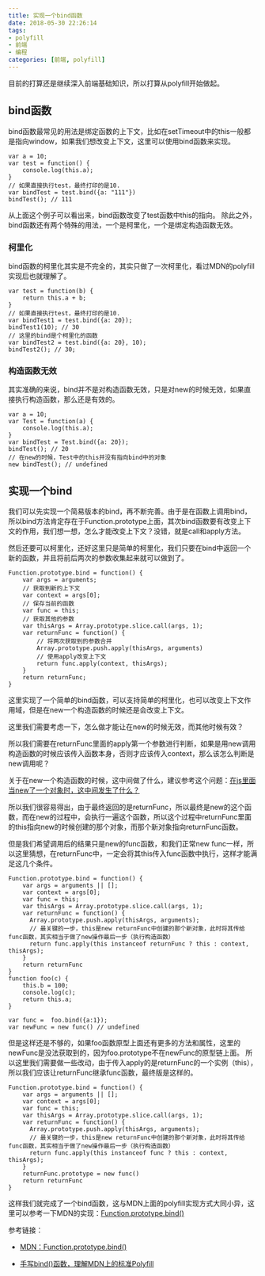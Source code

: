 ```yaml
---
title: 实现一个bind函数
date: 2018-05-30 22:26:14
tags:
- polyfill
- 前端
- 编程
categories: [前端, polyfill]
---
```

目前的打算还是继续深入前端基础知识，所以打算从polyfill开始做起。
## bind函数 ##
bind函数最常见的用法是绑定函数的上下文，比如在setTimeout中的this一般都是指向window，如果我们想改变上下文，这里可以使用bind函数来实现。
```
var a = 10;
var test = function() {
    console.log(this.a);
}
// 如果直接执行test，最终打印的是10.
var bindTest = test.bind({a: "111"})
bindTest(); // 111
```
从上面这个例子可以看出来，bind函数改变了test函数中this的指向。
除此之外，bind函数还有两个特殊的用法，一个是柯里化，一个是绑定构造函数无效。
<!-- more -->
### 柯里化 ###
bind函数的柯里化其实是不完全的，其实只做了一次柯里化，看过MDN的polyfill实现后也就理解了。
```
var test = function(b) {
    return this.a + b;
}
// 如果直接执行test，最终打印的是10.
var bindTest1 = test.bind({a: 20});
bindTest1(10); // 30
// 这里的bind是个柯里化的函数
var bindTest2 = test.bind({a: 20}, 10);
bindTest2(); // 30;
```
### 构造函数无效 ###
其实准确的来说，bind并不是对构造函数无效，只是对new的时候无效，如果直接执行构造函数，那么还是有效的。
```
var a = 10;
var Test = function(a) {
    console.log(this.a);
}
var bindTest = Test.bind({a: 20});
bindTest(); // 20
// 在new的时候，Test中的this并没有指向bind中的对象
new bindTest(); // undefined
```
## 实现一个bind ##
我们可以先实现一个简易版本的bind，再不断完善。由于是在函数上调用bind，所以bind方法肯定存在于Function.prototype上面，其次bind函数要有改变上下文的作用，我们想一想，怎么才能改变上下文？没错，就是call和apply方法。

然后还要可以柯里化，还好这里只是简单的柯里化，我们只要在bind中返回一个新的函数，并且将前后两次的参数收集起来就可以做到了。
```
Function.prototype.bind = function() {
    var args = arguments;
    // 获取到新的上下文
    var context = args[0];
    // 保存当前的函数
    var func = this;
    // 获取其他的参数
    var thisArgs = Array.prototype.slice.call(args, 1);
    var returnFunc = function() {
        // 将两次获取到的参数合并
        Array.prototype.push.apply(thisArgs, arguments)
        // 使用apply改变上下文
        return func.apply(context, thisArgs);
    }
    return returnFunc;
}
```
这里实现了一个简单的bind函数，可以支持简单的柯里化，也可以改变上下文作用域，但是在new一个构造函数的时候还是会改变上下文。

这里我们需要考虑一下，怎么做才能让在new的时候无效，而其他时候有效？

所以我们需要在returnFunc里面的apply第一个参数进行判断，如果是用new调用构造函数的时候应该传入函数本身，否则才应该传入context，那么该怎么判断是new调用呢？

关于在new一个构造函数的时候，这中间做了什么，建议参考这个问题：[在js里面当new了一个对象时，这中间发生了什么？][1]

所以我们很容易得出，由于最终返回的是returnFunc，所以最终是new的这个函数，而在new的过程中，会执行一遍这个函数，所以这个过程中returnFunc里面的this指向new的时候创建的那个对象，而那个新对象指向returnFunc函数。

但是我们希望调用后的结果只是new的func函数，和我们正常new func一样，所以这里猜想，在returnFunc中，一定会将其this传入func函数中执行，这样才能满足这几个条件。
```
Function.prototype.bind = function() {
    var args = arguments || [];
    var context = args[0];
    var func = this;
    var thisArgs = Array.prototype.slice.call(args, 1);
  	var returnFunc = function() {
      Array.prototype.push.apply(thisArgs, arguments);
      // 最关键的一步，this是new returnFunc中创建的那个新对象，此时将其传给func函数，其实相当于做了new操作最后一步（执行构造函数）
      return func.apply(this instanceof returnFunc ? this : context, thisArgs);
    }
    return returnFunc
}
function foo(c) {
    this.b = 100;
    console.log(c);
    return this.a;
}

var func =  foo.bind({a:1});
var newFunc = new func() // undefined
```
但是这样还是不够的，如果foo函数原型上面还有更多的方法和属性，这里的newFunc是没法获取到的，因为foo.prototype不在newFunc的原型链上面。
所以这里我们需要做一些改动，由于传入apply的是returnFunc的一个实例（this），所以我们应该让returnFunc继承func函数，最终版是这样的。
```
Function.prototype.bind = function() {
    var args = arguments || [];
    var context = args[0];
    var func = this;
    var thisArgs = Array.prototype.slice.call(args, 1);
    var returnFunc = function() {
      Array.prototype.push.apply(thisArgs, arguments);
      // 最关键的一步，this是new returnFunc中创建的那个新对象，此时将其传给func函数，其实相当于做了new操作最后一步（执行构造函数）
      return func.apply(this instanceof func ? this : context, thisArgs);
    }
    returnFunc.prototype = new func()
    return returnFunc
}
```
这样我们就完成了一个bind函数，这与MDN上面的polyfill实现方式大同小异，这里可以参考一下MDN的实现：[Function.prototype.bind()][2]

参考链接：
+ [MDN：Function.prototype.bind()
][2]
+ [手写bind()函数，理解MDN上的标准Polyfill][3]


  [1]: https://segmentfault.com/q/1010000006670906
  [2]: https://developer.mozilla.org/zh-CN/docs/Web/JavaScript/Reference/Global_Objects/Function/bind
  [3]: https://blog.csdn.net/u010552788/article/details/50850453